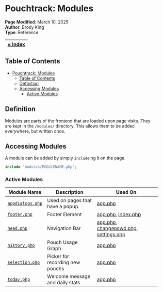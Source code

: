 # Pouchtrack: Modules

**Page Modified**: March 10, 2025
\
**Author**: Brody King
\
**Type**: Reference

|**[« Index](/docs/index.md)** |
| --------------------------- | 

## Table of Contents

- [Pouchtrack: Modules](#pouchtrack-modules)
  - [Table of Contents](#table-of-contents)
  - [Definition](#definition)
  - [Accessing Modules](#accessing-modules)
    - [Active Modules](#active-modules)

## Definition 

Modules are parts of the frontend that are loaded upon page visits. They are kept in the `/modules/` directory. This allows them to be added everywhere, but written once. 
## Accessing Modules
A module can be added by simply `include`ing it on the page.
```php
include "modules/MODULENAME.php";
```

### Active Modules

| Module Name | Description | Used On |
| ----------- | ----------- | ------- |
| [`appdialogs.php`](/modules/appdialogs.php) | Used on pages that have a popup. | [app.php](/app.php) |
| [`footer.php`](/modules/footer.php) | Footer Element | [app.php](/app.php), [index.php](/index.php) |
| [`head.php`](/modules/head.php) | Navigation Bar | [app.php](/app.php), [changepswd.php](/changepswd.php), [settings.php](/settings.php) |
| [`history.php`](/modules/history.php) | Pouch Usage Graph | [app.php](/app.php) |
| [`selection.php`](/modules/selection.php) | Picker for recording new pouchs | [app.php](/app.php) |
| [`today.php`](/modules/today.php) | Welcome message and daily stats | [app.php](/app.php) |